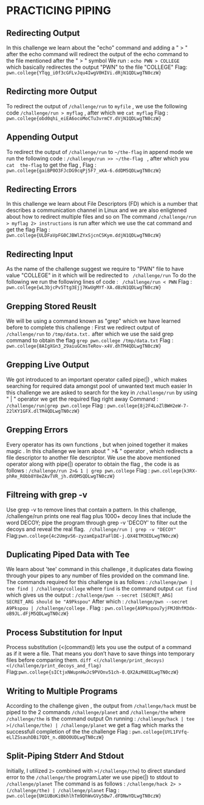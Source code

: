 # PRACTICING PIPING 


## Redirecting Output

In this challenge we learn about the "echo" command and adding a " > " after the echo command will redirect the output of the echo command to the file mentioned after the " > " symbol 
We run : `echo PWN > COLLEGE ` which basically redirectes the output "PWN" to the file "COLLEGE" 
Flag: `pwn.college{YTqg_i0f3cGFLvJqu4IwgV0HIVi.dRjN1QDLwgTN0czW}`

## Redircting more Output

To redirect the output of `/challenge/run` to `myfile`  , we use the following code `/challenge/run > myflag`  , after which we `cat myflag` 
Flag : `pwn.college{obd0qhi_eiEA6ocoMoCTu3vrmCY.dVjN1QDLwgTN0czW}`


## Appending Output

To redirect the output of  `/challenge/run` to `~/the-flag` in append mode we run the following code : `/challenge/run >> ~/the-flag `  , after which you `cat  the-flag` to get  the flag , 
Flag : ` pwn.college{gaiBP0O3FJcDG9cqPj5F7_xKA-6.ddDM5QDLwgTN0czW}`


## Redirecting Errors

In this challenge we learn about File Descriptors (FD) which is a number that describes a communication channel in Linux and we are also enligtened about how to redirect multiple files 
and so on 
The command `/challenge/run > myflag 2> instructions` is run after which we use the cat command and get the flag 
Flag : `pwn.college{ULDFaVpFG0CJBWlZYxSjcnCSKym.ddjN1QDLwgTN0czW}`


## Redirecting Input

As the name of the challenge suggest we require to "PWN" file to have value "COLLEGE" in it which will be redirected to ` /challenge/run`
To do the following we run the following lines of code : ` /challenge/run < PWN`
Flag : `pwn.college{wL3bjcPv5Ttg3Ejj7KwUgMYf-XA.dBzN1QDLwgTN0czW}`


## Grepping Stored Reuslt 

We will be using a command known as "grep" which we have learned before to complete this challenge :
First we redirect output of `/challenge/run` to `/tmp/data.txt.` after which we use the said grep command to obtain the flag 
`grep pwn.college /tmp/data.txt`
Flag : `pwn.college{8AIgXGn3_29aiuGCmsTeRov-x4V.dhTM4QDLwgTN0czW}`


## Grepping Live Output 

We got introduced to an important operator called pipe(|) , which makes searching for required data amongst pool of unwanted text much easier 
In this challenge we are asked to search for the key in `/challenge/run` by using " | " operator we get the required flag right away 
Command : `/challenge/run|grep pwn.college` 
Flag : `pwn.college{8j2F4LoZlBWH2eW-7-22lKY1GFX.dlTM4QDLwgTN0czW}`


## Grepping Errors 

Every operator has its own functions , but when joined together it makes magic . In this challenge we learn about " >& " operator , which redirects a file descriptor to 
another file descriptor.
We use the above mentioned operator along with pipe(|) operator to obtain the flag , the code is as follows : 
`/challenge/run 2>& 1 | grep pwn.college` 
Flag : `pwn.college{k3RX-phRe_RObb8Y8eZAvTVR_jh.dVDM5QDLwgTN0czW}`


## Filtreing with grep -v

Use grep -v to remove lines that contain a pattern. In this challenge, /challenge/run prints one real flag plus 1000+ decoy lines that include the word DECOY; pipe the program through grep -v 'DECOY' to filter out the decoys and reveal the real flag.
` /challenge/run | grep -v "DECOY"`
Flag:`pwn.college{4c2UmgvS6-zyzamEpaIFaFlDE-j.QX4ETM3EDLwgTN0czW}`


## Duplicating Piped Data with Tee

We learn about 'tee' command in this challenge , it duplicates data flowing through your pipes to any number of files provided on the command line.
The commands required for this challenge is as follows : 
`/challenge/pwn | tee find | /challenge/college` where `find` is the command output 
`cat find`  which gives us the output :
`/challenge/pwn --secret [SECRET_ARG]`
`SECRET_ARG should be "A9Pkspou"`
After which : `/challenge/pwn --secret A9Pkspou | /challenge/college` .
Flag : `pwn.college{A9Pkspou7yjFMJ0hfM3dx-oB9JL.dFjM5QDLwgTN0czW}`


## Process Substitution for Input

Process substitution (<(command)) lets you use the output of a command as if it were a file. 
That means you don’t have to save things into temporary files before comparing them.
`diff <(/challenge/print_decoys) <(/challenge/print_decoys_and_flag)`
Flag:`pwn.college{sICtjxNWupnHwJc9PVOnv51ch-0.QX2AzM4EDLwgTN0czW}`

## Writing to Multiple Programs

According to the challenge given , the output from `/challenge/hack` must be piped to the 2 commands `/challenge/planet` and `/challenge/the` where `/challenge/the` is the command output
On running : `/challenge/hack | tee >(/challenge/the) | /challenge/planet` we get a flag which marks the successfull completion of the the challenge 
Flag : `pwn.college{UYL1FVfq-eLlZSsauhDBi7QDt_n.dBDO0UDLwgTN0czW}`


## Split-Piping Stderr  And Stdout

Initially, I utilized `2>` combined with `>(/challenge/the`) to direct standard error to the `/challenge/the` program.Later we use pipe(|) to stdout to `/challenge/planet`
The command is as follows : `/challenge/hack 2> >(/challenge/the) | /challenge/planet`
Flag : `pwn.college{UH1UBoKi0khlhTm9DhWvGVy5Bw7.dFDNwYDLwgTN0czW}`








